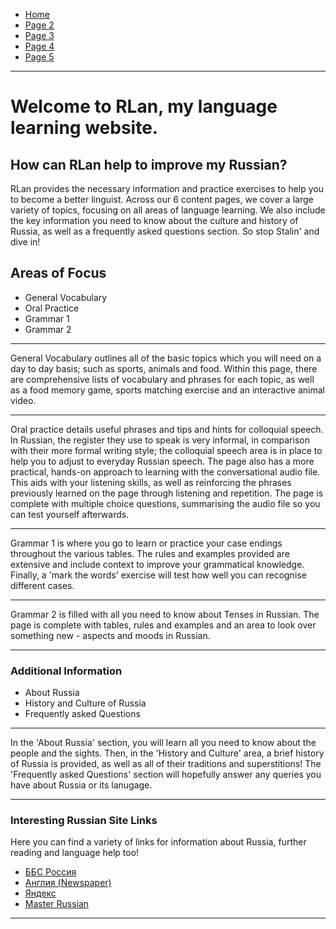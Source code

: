 <ul class="breadcrumb">
  <li><a href="https://doggo1.github.io/GIForJIF/index.html">Home</a></li>
  <li><a href="https://doggo1.github.io/GIForJIF/page2.html">Page 2</a></li>
<li><a href="https://doggo1.github.io/GIForJIF/page3.html">Page 3</a></li>
<li><a href="https://doggo1.github.io/GIForJIF/page4.html">Page 4</a></li>
<li><a href="https://doggo1.github.io/GIForJIF/page5.html">Page 5</a></li>
</ul>
<hr>
<h1>Welcome to <strong>RLan</strong>, my language learning website.</h1>
<h2>How can RLan help to improve my Russian?</h2>
<p>RLan provides the necessary information and practice exercises to help you to become a better linguist. Across our 6 content pages, we cover a large variety of topics, focusing on all areas of language learning. We also include the key information you need to know about the culture and history of Russia, as well as a frequently asked questions section. So stop Stalin' and dive in!</p>
<h2>Areas of Focus</h2>
<ul>
  <li>General Vocabulary</li>
  <li>Oral Practice</li>
  <li>Grammar 1</li>
  <li>Grammar 2</li>
</ul>
<hr>
  <p>General Vocabulary outlines all of the basic topics which you will need on a day to day basis; such as sports, animals and food. Within this page, there are comprehensive lists of vocabulary and phrases for each topic, as well as a food memory game, sports matching exercise and an interactive animal video.</p>
  <hr>
  <P>Oral practice details useful phrases and tips and hints for colloquial speech. In Russian, the register they use to speak is very informal, in comparison with their more formal writing style; the colloquial speech area is in place to help you to adjust to everyday Russian speech. The page also has a more practical, hands-on approach to learning with the conversational audio file. This aids with your listening skills, as well as reinforcing the phrases previously learned on the page through listening and repetition. The page is complete with multiple choice questions, summarising the audio file so you can test yourself afterwards.</p>
  <hr>
  <p>Grammar 1 is where you go to learn or practice your case endings throughout the various tables. The rules and examples provided are extensive and include context to improve your grammatical knowledge. Finally, a 'mark the words' exercise will test how well you can recognise different cases.</p>
  <hr>
  <p> Grammar 2 is filled with all you need to know about Tenses in Russian. The page is complete with tables, rules and examples and an area to look over something new - aspects and moods in Russian.<p>
  <hr>

<h3> Additional Information</h3>
<ul>
  <li>About Russia</li>
  <li>History and Culture of Russia</li>
  <li>Frequently asked Questions</li>
</ul>
<hr>
<p> In the 'About Russia' section, you will learn all you need to know about the people and the sights. Then, in the 'History and Culture' area, a brief history of Russia is provided, as well as all of their traditions and superstitions! The 'Frequently asked Questions' section will hopefully answer any queries you have about Russia or its lanugage.</p> 
<hr>

<h3>Interesting Russian Site Links</h3>
<p>Here you can find a variety of links for information about Russia, further reading and language help too!</p>
<ul>
  <li><a href="http://www.bbc.com/russian">ББС Россия</a></li>
  <li><a href="https://angliya.com/">Англия (Newspaper)</a></li>
  <li><a href="https://www.yandex.ru/">Яндекс</a></li>
   <li><a href="http://masterrussian.com/">Master Russian</a></li>
</ul>
 <hr>

